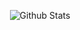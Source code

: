 <p align="center">
        <img src="https://raw.githubusercontent.com/mayhemantt/mayhemantt/Update/svg/Bottom.svg" alt="Github Stats" />
</p>
